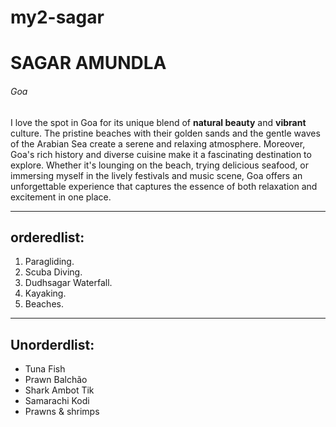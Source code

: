 # my2-sagar
# SAGAR AMUNDLA
###### Goa
I love the spot in Goa for its unique blend of **natural beauty**  and **vibrant** culture. The pristine beaches with their golden sands and the gentle waves of the Arabian Sea create a serene and relaxing atmosphere. Moreover, Goa's rich history and diverse cuisine make it a fascinating destination to explore. Whether it's lounging on the beach, trying delicious seafood, or immersing myself in the lively festivals and music scene, Goa offers an unforgettable experience that captures the essence of both relaxation and excitement in one place.<br>

****
## orderedlist:
1. Paragliding.
2. Scuba Diving.
3. Dudhsagar Waterfall.
4. Kayaking.
5. Beaches. 

****
## Unorderdlist:
 - Tuna Fish
 - Prawn Balchão
 - Shark Ambot Tik
 - Samarachi Kodi
 - Prawns & shrimps

